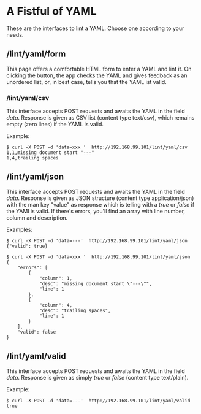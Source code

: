 

# A Fistful of YAML
These are the interfaces to lint a YAML. Choose one according to your needs.

## /lint/yaml/form
This page offers a comfortable HTML form to enter a YAML and lint it. On clicking the button, the app checks the YAML and gives feedback as an unordered list, or, in best case, tells you that the YAML ist valid.
 
### /lint/yaml/csv
This interface accepts POST requests and awaits the YAML in the field _data_. Response is given as CSV list (content type text/csv), which remains empty (zero lines) if the YAML is valid.

Example:
```
$ curl -X POST -d 'data=xxx '  http://192.168.99.101/lint/yaml/csv
1,1,missing document start "---"
1,4,trailing spaces
```

## /lint/yaml/json
This interface accepts POST requests and awaits the YAML in the field _data_. Response is given as JSON structure (content type application/json) with the man key "value" as response which is telling with a _true_ or _false_ if the YAMl is valid. If there's errors, you'll find an array with line number, column and description. 

Examples:
```
$ curl -X POST -d 'data=---'  http://192.168.99.101/lint/yaml/json
{"valid": true}

$ curl -X POST -d 'data=xxx '  http://192.168.99.101/lint/yaml/json
{
    "errors": [
        {
            "column": 1,
            "desc": "missing document start \"---\"",
            "line": 1
        },
        {
            "column": 4,
            "desc": "trailing spaces",
            "line": 1
        }
    ],
    "valid": false
}
```

## /lint/yaml/valid
This interface accepts POST requests and awaits the YAML in the field _data_. Response is given as simply _true_ or _false_ (content type text/plain).

Example:
```
$ curl -X POST -d 'data=---'  http://192.168.99.101/lint/yaml/valid
true
```
